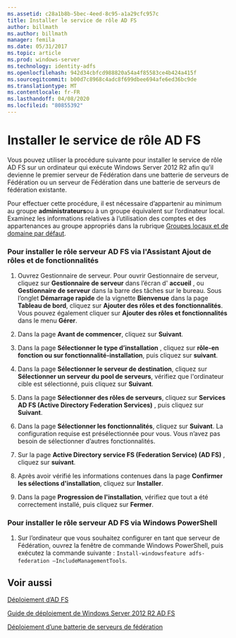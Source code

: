 ```yaml
---
ms.assetid: c28a1b8b-5bec-4eed-8c95-a1a29cfc957c
title: Installer le service de rôle AD FS
author: billmath
ms.author: billmath
manager: femila
ms.date: 05/31/2017
ms.topic: article
ms.prod: windows-server
ms.technology: identity-adfs
ms.openlocfilehash: 942d34cbfcd988820a54a4f85583ce4b424a415f
ms.sourcegitcommit: b00d7c8968c4adc8f699dbee694afe6ed36bc9de
ms.translationtype: MT
ms.contentlocale: fr-FR
ms.lasthandoff: 04/08/2020
ms.locfileid: "80855392"
---
```

# <a name="install-the-ad-fs-role-service"></a>Installer le service de rôle AD FS

Vous pouvez utiliser la procédure suivante pour installer le service de rôle AD FS sur un ordinateur qui exécute Windows Server 2012 R2 afin qu’il devienne le premier serveur de Fédération dans une batterie de serveurs de Fédération ou un serveur de Fédération dans une batterie de serveurs de fédération existante.  
  
Pour effectuer cette procédure, il est nécessaire d’appartenir au minimum au groupe **administrateurs**ou à un groupe équivalent sur l’ordinateur local.  Examinez les informations relatives à l’utilisation des comptes et des appartenances au groupe appropriés dans la rubrique [Groupes locaux et de domaine par défaut](https://go.microsoft.com/fwlink/?LinkId=83477).   
  
### <a name="to-install-the-ad-fs-server-role-via-the-add-roles-and-features-wizard"></a>Pour installer le rôle serveur AD FS via l'Assistant Ajout de rôles et de fonctionnalités  
  
1.  Ouvrez Gestionnaire de serveur. Pour ouvrir Gestionnaire de serveur, cliquez sur **Gestionnaire de serveur** dans l’écran d' **accueil** , ou **Gestionnaire de serveur** dans la barre des tâches sur le bureau. Sous l’onglet **Démarrage rapide** de la vignette **Bienvenue** dans la page **Tableau de bord**, cliquez sur **Ajouter des rôles et des fonctionnalités**. Vous pouvez également cliquer sur **Ajouter des rôles et fonctionnalités** dans le menu **Gérer**.  
  
2.  Dans la page **Avant de commencer**, cliquez sur **Suivant**.  
  
3.  Dans la page **Sélectionner le type d’installation** , cliquez sur **rôle\-en fonction ou sur fonctionnalité\-installation**, puis cliquez sur **suivant**.  
  
4.  Dans la page **Sélectionner le serveur de destination**, cliquez sur **Sélectionner un serveur du pool de serveurs**, vérifiez que l'ordinateur cible est sélectionné, puis cliquez sur **Suivant**.  
  
5.  Dans la page **Sélectionner des rôles de serveurs**, cliquez sur **Services AD FS (Active Directory Federation Services)** , puis cliquez sur **Suivant**.  
  
6.  Dans la page **Sélectionner les fonctionnalités**, cliquez sur **Suivant**. La configuration requise est présélectionnée pour vous. Vous n’avez pas besoin de sélectionner d’autres fonctionnalités.  
  
7.  Sur la page **Active Directory service FS (Federation Service) \(AD FS\)** , cliquez sur **suivant**.  
  
8.  Après avoir vérifié les informations contenues dans la page **Confirmer les sélections d'installation**, cliquez sur **Installer**.  
  
9. Dans la page **Progression de l'installation**, vérifiez que tout a été correctement installé, puis cliquez sur **Fermer**.  
  
### <a name="to-install-the-ad-fs-server-role-via-windows-powershell"></a>Pour installer le rôle serveur AD FS via Windows PowerShell  
  
1.  Sur l’ordinateur que vous souhaitez configurer en tant que serveur de Fédération, ouvrez la fenêtre de commande Windows PowerShell, puis exécutez la commande suivante : `Install-windowsfeature adfs-federation –IncludeManagementTools`.  
  
## <a name="see-also"></a>Voir aussi 

[Déploiement d’AD FS](../../ad-fs/AD-FS-Deployment.md)  

[Guide de déploiement de Windows Server 2012 R2 AD FS](../../ad-fs/deployment/Windows-Server-2012-R2-AD-FS-Deployment-Guide.md)  
 
[Déploiement d’une batterie de serveurs de fédération](../../ad-fs/deployment/Deploying-a-Federation-Server-Farm.md)  
  

